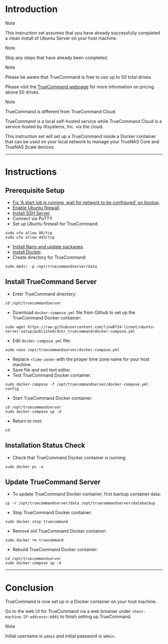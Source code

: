 # Introduction
> [!NOTE]
> This instruction set assumes that you have already successfully completed a clean install of Ubuntu Server on your host machine.

> [!NOTE]
> Skip any steps that have already been completed.

> [!NOTE]
> Please be aware that TrueCommand is free to use up to 50 total drives.
> 
> Please visit the [TrueCommand webpage](https://www.truenas.com/truecommand/) for more information on pricing above 50 drives.

> [!NOTE]
> TrueCommand is different from TrueCommand Cloud.
> 
> TrueCommand is a local self-hosted service while TrueCommand Cloud is a service hosted by iXsystems, Inc. via the cloud.

This instruction set will set up a TrueCommand inside a Docker container that can be used on your local network to manage your TrueNAS Core and TrueNAS Scale devices.

-----
# Instructions
## Prerequisite Setup
* [Fix 'A start job is running, wait for network to be configured' on bootup](/fix_network-bootup/readme.md).
* [Enable Ubuntu firewall](/enable_firewall/readme.md).
* [Install SSH Server](/install_ssh-srvr/readme.md).
* Connect via PuTTY.
* Set up Ubuntu firewall for TrueCommand:
```
sudo ufw allow 80/tcp
sudo ufw allow 443/tcp
```
* [Install Nano and update packages](/install_nano/readme.md).
* [Install Docker](/install_docker/readme.md).
* Create directory for TrueCommand:
```
sudo mkdir -p /opt/truecommandserver/data
```
## Install TrueCommand Server
* Enter TrueCommand directory:
```
cd /opt/truecommandserver
```
* Download `docker-compose.yml` file from Github to set up the TrueCommand Docker container:
```
sudo wget https://raw.githubusercontent.com/linw0724-linnet/ubuntu-server-setup/published/dckr_truecommand/docker-compose.yml
```
* Edit `docker-compose.yml` file:
```
sudo nano /opt/truecommandserver/docker-compose.yml
```
* Replace `<time-zone>` with the proper time zone name for your host machine.
* Save file and exit text editor.
* Test TrueCommand Docker container:
```
sudo docker-compose -f /opt/truecommandserver/docker-compose.yml config
```
* Start TrueCommand Docker container:
```
cd /opt/truecommandserver
sudo docker-compose up -d
```
* Return to root:
```
cd
```
## Installation Status Check
* Check that TrueCommand Docker container is running:
```
sudo docker ps -a
```
## Update TrueCommand Server
* To update TrueCommand Docker container, first backup container data:
```
cp -r /opt/truecommandserver/data /opt/truecommandserver/databackup
```
* Stop TrueCommand Docker container:
```
sudo docker stop truecommand
```
* Remove old TrueCommand Docker container:
```
sudo docker rm truecommand
```
* Rebuild TrueCommand Docker container:
```
cd /opt/truecommandserver
sudo docker-compose up -d
```
-----
# Conclusion
TrueCommand is now set up in a Docker container on your host machine.

Go to the web UI for TrueCommand via a web browser under `<host-machine-IP-address>:6001` to finish setting up TrueCommand.

> [!NOTE]
> Initial username is `admin` and initial password is `admin`.